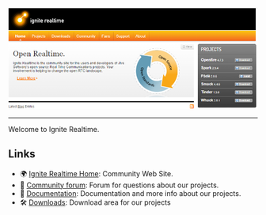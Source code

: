 <p align="center">
<img src="https://github.com/igniterealtime/.github/raw/master/igniterealtime.png" />
</p>

<hr />

Welcome to Ignite Realtime.

## Links

* 🌍 [Ignite Realtime Home](https://www.igniterealtime.org/): Community Web Site.
* 📢 [Community forum](https://discourse.igniterealtime.org/): Forum for questions about our projects.
* 📖 [Documentation](https://www.igniterealtime.org/projects/): Documentation and more info about our projects.
* 🛠 [Downloads](https://jaas.8x8.vc/#/): Download area for our projects
